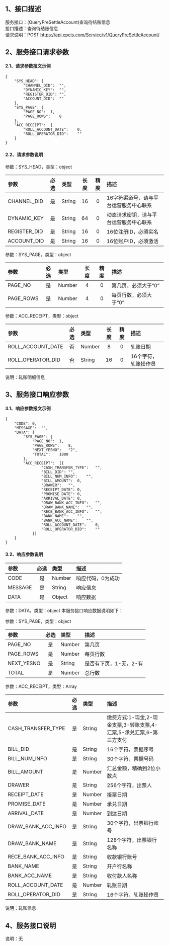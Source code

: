 ## 1、接口描述  
服务接口：(QueryPreSettleAccount)查询待结账信息  
接口描述：查询待结账信息  
请求说明：POST https://api.epeis.com/Service/v1/QueryPreSettleAccount/  
  
## 2、服务接口请求参数  
#### 2.1、请求参数报文示例  
~~~  
{
	"SYS_HEAD":	{
		"CHANNEL_DID":	"",
		"DYNAMIC_KEY":	"",
		"REGISTER_DID":	"",
		"ACCOUNT_DID":	""
	},
	"SYS_PAGE":	{
		"PAGE_NO":	1,
		"PAGE_ROWS":	8
	},
	"ACC_RECEIPT":	{
		"ROLL_ACCOUNT_DATE":	0,
		"ROLL_OPERATOR_DID":	""
	}
}  
~~~  
#### 2.2、请求参数说明  
参数：SYS_HEAD，类型：object  
  
| 参数 | 必选 | 类型 | 长度 | 精度 | 描述 |  
| :----------------- | :----: | :-------- | :----: | :----: | :---------------- |  
| CHANNEL_DID | 是 | String | 16 | 0 | 16字符渠道号，请与平台运营服务中心联系 |  
| DYNAMIC_KEY | 是 | String | 64 | 0 | 动态请求密钥，请与平台运营服务中心联系 |  
| REGISTER_DID      |  是  | String   | 16 | 0 | 16位注册ID，必须实名 |  
| ACCOUNT_DID       |  是  | String   | 16 | 0 | 16位账户ID，必须激活 |  
  
参数：SYS_PAGE，类型：object  
  
| 参数 | 必选 | 类型 | 长度 | 精度 | 描述 |  
| :----------------- | :----: | :-------- | :----: | :----: | :---------------- |  
| PAGE_NO       |  是  | Number   | 4 | 0 | 第几页，必须大于“0” |  
| PAGE_ROWS     |  是  | Number   | 4 | 0 | 每页行数，必须大于“0” |  
  
参数：ACC_RECEIPT，类型：object  
  
| 参数              | 必选 | 类型     | 长度 | 精度 | 描述             |  
| :----------------- | :----: | :-------- | :----: | :----: | :---------------- |  
| ROLL_ACCOUNT_DATE |  否  | Number   | 8 | 0 | 轧账日期 |  
| ROLL_OPERATOR_DID |  否  | String   | 16 | 0 | 16个字符，轧账操作员 |  
  
说明：轧账明细信息  
  
## 3、服务接口响应参数  
#### 3.1、响应参数报文示例  
~~~  
{
	"CODE":	0,
	"MESSAGE":	"",
	"DATA":	{
		"SYS_PAGE":	{
			"PAGE_NO":	1,
			"PAGE_ROWS":	8,
			"NEXT_YESNO":	"2",
			"TOTAL":	1000
		},
		"ACC_RECEIPT":	[{
				"CASH_TRANSFER_TYPE":	"",
				"BILL_DID":	"",
				"BILL_NUM_INFO":	"",
				"BILL_AMOUNT":	0,
				"DRAWER":	"",
				"RECEIPT_DATE":	0,
				"PROMISE_DATE":	0,
				"ARRIVAL_DATE":	0,
				"DRAW_BANK_ACC_INFO":	"",
				"DRAW_BANK_NAME":	"",
				"RECE_BANK_ACC_INFO":	"",
				"BANK_NAME":	"",
				"BANK_ACC_NAME":	"",
				"ROLL_ACCOUNT_DATE":	0,
				"ROLL_OPERATOR_DID":	""
			}]
	}
}  
~~~  
#### 3.2、响应参数说明  
  
| 参数              | 必选 | 类型     | 描述             |  
| :----------------- | :----: | :-------- | :---------------- |  
| CODE | 是 | Number | 响应代码，0为成功 |  
| MESSAGE | 是 | String | 响应信息 |  
| DATA | 是 | Object | 响应数据 |  
  
参数：DATA，类型：object 本服务接口响应数据说明如下：  
  
参数：SYS_PAGE，类型：object  
  
| 参数              | 必选 | 类型     | 描述             |  
| :----------------- | :----: | :-------- | :---------------- |  
| PAGE_NO       |  是  | Number   | 第几页 |  
| PAGE_ROWS     |  是  | Number   | 每页行数 |  
| NEXT_YESNO    |  是  | String   | 是否有下页，1-无，2-有 |  
| TOTAL         |  是  | Number   | 总行数 |  
  
参数：ACC_RECEIPT，类型：Array  
  

| 参数              | 必选 | 类型     | 描述             |  
| :----------------- | :----: | :-------- | :---------------- |  
| CASH_TRANSFER_TYPE |  是  | String   | 缴费方式:1-现金,2-现金支票,3-转账支票,4-汇票,5-承兑汇票,6-第三方支付 |  
| BILL_DID |  是  | String   | 16个字符，票据序号 |  
| BILL_NUM_INFO |  是  | String   | 30个字符，票据号码 |  
| BILL_AMOUNT |  是  | Number   | 汇总金额，精确到2位小数点 |  
| DRAWER |  是  | String   | 256个字符，出票人 |  
| RECEIPT_DATE |  是  | Number   | 接票日期 |  
| PROMISE_DATE |  是  | Number   | 承兑日期 |  
| ARRIVAL_DATE |  是  | Number   | 到达日期 |  
| DRAW_BANK_ACC_INFO |  是  | String   | 30个字符，出票银行账号 |  
| DRAW_BANK_NAME |  是  | String   | 128个字符，出票银行名称 |  
| RECE_BANK_ACC_INFO |  是  | String   | 收款银行账号 |  
| BANK_NAME |  是  | String   | 开户行名称 |  
| BANK_ACC_NAME |  是  | String   | 收付款人名称 |  
| ROLL_ACCOUNT_DATE |  是  | Number   | 轧账日期 |  
| ROLL_OPERATOR_DID |  是  | String   | 16个字符，轧账操作员 |  
  
说明：轧账信息  
## 4、服务接口说明  
说明：无  
